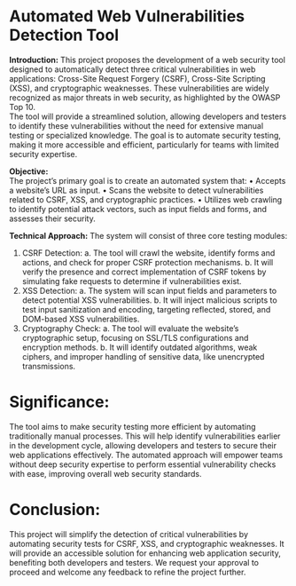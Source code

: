 # Automated Web Vulnerabilities Detection Tool 

**Introduction:** 
This project proposes the development of a web security tool designed to automatically 
detect three critical vulnerabilities in web applications: Cross-Site Request Forgery 
(CSRF), Cross-Site Scripting (XSS), and cryptographic weaknesses. These 
vulnerabilities are widely recognized as major threats in web security, as highlighted by 
the OWASP Top 10.  
The tool will provide a streamlined solution, allowing developers and testers to identify 
these vulnerabilities without the need for extensive manual testing or specialized 
knowledge. The goal is to automate security testing, making it more accessible and 
efficient, particularly for teams with limited security expertise. 

**Objective:**   
The project’s primary goal is to create an automated system that:
• Accepts a website’s URL as input.
• Scans the website to detect vulnerabilities related to CSRF, XSS, and 
cryptographic practices.
• Utilizes web crawling to identify potential attack vectors, such as input fields and 
forms, and assesses their security. 

**Technical Approach:** 
The system will consist of three core testing modules:  
1. CSRF Detection: 
a. The tool will crawl the website, identify forms and actions, and check for 
proper CSRF protection mechanisms. 
b. It will verify the presence and correct implementation of CSRF tokens by 
simulating fake requests to determine if vulnerabilities exist. 
2. XSS Detection: 
a. The system will scan input fields and parameters to detect potential XSS 
vulnerabilities. 
b. It will inject malicious scripts to test input sanitization and encoding, 
targeting reflected, stored, and DOM-based XSS vulnerabilities. 
3. Cryptography Check: 
a. The tool will evaluate the website’s cryptographic setup, focusing on 
SSL/TLS configurations and encryption methods. 
b. It will identify outdated algorithms, weak ciphers, and improper handling of 
sensitive data, like unencrypted transmissions.

# Significance:
The tool aims to make security testing more efficient by automating traditionally manual 
processes. This will help identify vulnerabilities earlier in the development cycle, 
allowing developers and testers to secure their web applications effectively. The 
automated approach will empower teams without deep security expertise to perform 
essential vulnerability checks with ease, improving overall web security standards. 

# Conclusion:  
This project will simplify the detection of critical vulnerabilities by automating security 
tests for CSRF, XSS, and cryptographic weaknesses. It will provide an accessible 
solution for enhancing web application security, benefiting both developers and testers. 
We request your approval to proceed and welcome any feedback to refine the project 
further.
